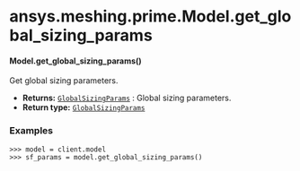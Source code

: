 # ansys.meshing.prime.Model.get_global_sizing_params

<a id="ansys.meshing.prime.Model.get_global_sizing_params"></a>

#### Model.get_global_sizing_params()

Get global sizing parameters.

* **Returns:**
  [`GlobalSizingParams`](ansys.meshing.prime.GlobalSizingParams.md#ansys.meshing.prime.GlobalSizingParams)
  : Global sizing parameters.
* **Return type:**
  [`GlobalSizingParams`](ansys.meshing.prime.GlobalSizingParams.md#ansys.meshing.prime.GlobalSizingParams)

### Examples

```pycon
>>> model = client.model
>>> sf_params = model.get_global_sizing_params()
```

<!-- !! processed by numpydoc !! -->
